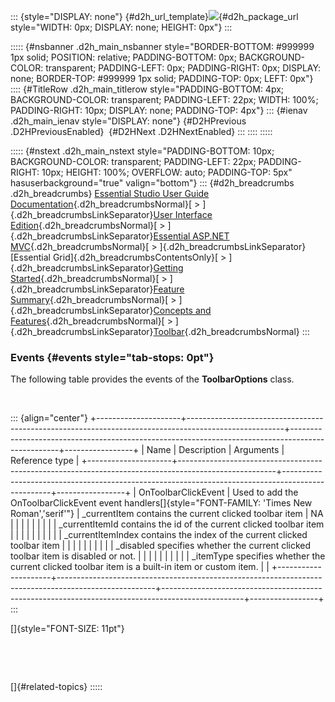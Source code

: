::: {style="DISPLAY: none"}
[](ms-xhelp:///?Id=d2h_url_template){#d2h_url_template}![](!package_url!){#d2h_package_url style="WIDTH: 0px; DISPLAY: none; HEIGHT: 0px"}
:::

::::: {#nsbanner .d2h_main_nsbanner style="BORDER-BOTTOM: #999999 1px solid; POSITION: relative; PADDING-BOTTOM: 0px; BACKGROUND-COLOR: transparent; PADDING-LEFT: 0px; PADDING-RIGHT: 0px; DISPLAY: none; BORDER-TOP: #999999 1px solid; PADDING-TOP: 0px; LEFT: 0px"}
:::: {#TitleRow .d2h_main_titlerow style="PADDING-BOTTOM: 4px; BACKGROUND-COLOR: transparent; PADDING-LEFT: 22px; WIDTH: 100%; PADDING-RIGHT: 10px; DISPLAY: none; PADDING-TOP: 4px"}
::: {#ienav .d2h_main_ienav style="DISPLAY: none"}
[](ms-xhelp:///?Id=fff208ee-9f3c-4c8c-8f3c-c680b767ceaa){#D2HPrevious .D2HPreviousEnabled}  [](ms-xhelp:///?Id=cf0e6254-8964-4a67-b141-e26bc6e4f04a){#D2HNext .D2HNextEnabled}
:::
::::
:::::

::::: {#nstext .d2h_main_nstext style="PADDING-BOTTOM: 10px; BACKGROUND-COLOR: transparent; PADDING-LEFT: 22px; PADDING-RIGHT: 10px; HEIGHT: 100%; OVERFLOW: auto; PADDING-TOP: 5px" hasuserbackground="true" valign="bottom"}
::: {#d2h_breadcrumbs .d2h_breadcrumbs}
[Essential Studio User Guide Documentation](ms-xhelp:///?Id=12457748-09e3-4d74-a240-8e049cedf030){.d2h_breadcrumbsNormal}[ \> ]{.d2h_breadcrumbsLinkSeparator}[User Interface Edition](ms-xhelp:///?Id=c29296b7-531c-413b-a0ec-488ca1f7f669){.d2h_breadcrumbsNormal}[ \> ]{.d2h_breadcrumbsLinkSeparator}[Essential ASP.NET MVC](ms-xhelp:///?Id=4b14e7d1-65c4-4f67-b1aa-2c37709905a5){.d2h_breadcrumbsNormal}[ \> ]{.d2h_breadcrumbsLinkSeparator}[Essential Grid]{.d2h_breadcrumbsContentsOnly}[ \> ]{.d2h_breadcrumbsLinkSeparator}[Getting Started](ms-xhelp:///?Id=c7ed3902-b25b-4170-be58-1d3d0b57748a){.d2h_breadcrumbsNormal}[ \> ]{.d2h_breadcrumbsLinkSeparator}[Feature Summary](ms-xhelp:///?Id=1923e679-441a-44e0-9bca-e0e50988a857){.d2h_breadcrumbsNormal}[ \> ]{.d2h_breadcrumbsLinkSeparator}[Concepts and Features](ms-xhelp:///?Id=4a1657fa-4756-42b9-9153-aebf5dcfc503){.d2h_breadcrumbsNormal}[ \> ]{.d2h_breadcrumbsLinkSeparator}[Toolbar](ms-xhelp:///?Id=23189d4a-325f-4b16-ae02-c7743a26d407){.d2h_breadcrumbsNormal}
:::

### Events {#events style="tab-stops: 0pt"}

The following table provides the events of the **ToolbarOptions** class.

 

::: {align="center"}
+---------------------+------------------------------------------------------------------------------------------------------+--------------------------------------------------------------------------------------------------+-----------------+
| Name                | Description                                                                                          | Arguments                                                                                        | Reference type  |
+---------------------+------------------------------------------------------------------------------------------------------+--------------------------------------------------------------------------------------------------+-----------------+
| OnToolbarClickEvent | Used to add the OnToolbarClickEvent event handlers[]{style="FONT-FAMILY: 'Times New Roman','serif'"} | \_currentItem contains the current clicked toolbar item                                          | NA              |
|                     |                                                                                                      |                                                                                                  |                 |
|                     |                                                                                                      | \_currentItemId contains the id of the current clicked toolbar item                              |                 |
|                     |                                                                                                      |                                                                                                  |                 |
|                     |                                                                                                      | \_currentItemIndex contains the index of the current clicked toolbar item                        |                 |
|                     |                                                                                                      |                                                                                                  |                 |
|                     |                                                                                                      | \_disabled specifies whether the current clicked toolbar item is disabled or not.                |                 |
|                     |                                                                                                      |                                                                                                  |                 |
|                     |                                                                                                      | \_itemType specifies whether the current clicked toolbar item is a built-in item or custom item. |                 |
+---------------------+------------------------------------------------------------------------------------------------------+--------------------------------------------------------------------------------------------------+-----------------+
:::

[]{style="FONT-SIZE: 11pt"} 

 

 

[]{#related-topics}
:::::

